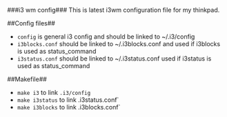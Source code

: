 ###i3 wm config###
This is latest i3wm configuration file for my thinkpad.

##Config files##
- `config` is general i3 config and should be linked to  ~/.i3/config
- `i3blocks.conf` should be linked to ~/.i3blocks.conf and used if i3blocks is used as status_command
- `i3status.conf` should be linked to ~/.i3status.conf used if i3status is used as status_command

##Makefile##
- `make i3` to link `.i3/config`
- `make i3status` to link .i3status.conf`
- `make i3blocks` to link .i3blocks.conf`



